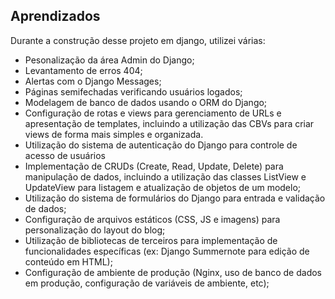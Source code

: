 ## Aprendizados

Durante a construção desse projeto em django, utilizei várias:
- Pesonalização da área Admin do Django;
- Levantamento de erros 404;
- Alertas com o Django Messages;
- Páginas semifechadas verificando usuários logados;
- Modelagem de banco de dados usando o ORM do Django;
- Configuração de rotas e views para gerenciamento de URLs e apresentação de templates, incluindo a utilização das CBVs para criar views de forma mais simples e organizada.
- Utilização do sistema de autenticação do Django para controle de acesso de usuários
- Implementação de CRUDs (Create, Read, Update, Delete) para manipulação de dados, incluindo a utilização das classes ListView e UpdateView para listagem e atualização de objetos de um modelo;
- Utilização do sistema de formulários do Django para entrada e validação de dados;
- Configuração de arquivos estáticos (CSS, JS e imagens) para personalização do layout do blog;
- Utilização de bibliotecas de terceiros para implementação de funcionalidades específicas (ex: Django Summernote para edição de conteúdo em HTML);
- Configuração de ambiente de produção (Nginx, uso de banco de dados em produção, configuração de variáveis de ambiente, etc);